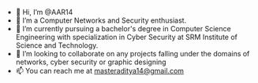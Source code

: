 - 👋 Hi, I’m @AAR14
- 👀 I’m a Computer Networks and Security enthusiast.
- 🌱 I’m currently pursuing a bachelor's degree in Computer Science Engineering with specialization in Cyber Security at SRM Institute of Science and Technology.
- 💞️ I’m looking to collaborate on any projects falling under the domains of networks, cyber security or graphic designing
- 📫 You can reach me at masteraditya14@gmail.com

<!---
AAR14/AAR14 is a ✨ special ✨ repository because its `README.md` (this file) appears on your GitHub profile.
You can click the Preview link to take a look at your changes.
--->
